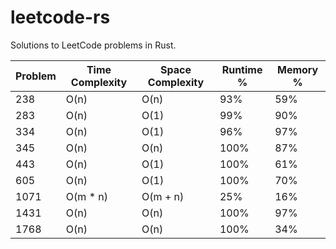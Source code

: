 # leetcode-rs
Solutions to LeetCode problems in Rust.

| Problem | Time Complexity | Space Complexity | Runtime % | Memory % |
|-----|-----|-----|-----|-----|
| 238 | O(n) | O(n) | 93%  | 59% |
| 283 | O(n) | O(1) | 99%  | 90% |
| 334 | O(n) | O(1) | 96%  | 97% |
| 345 | O(n) | O(n) | 100%  | 87% |
| 443 | O(n) | O(1) | 100%  | 61% |
| 605 | O(n) | O(1) | 100%  | 70% |
| 1071 | O(m * n) | O(m + n) | 25%  | 16% |
| 1431 | O(n)     | O(n)     | 100% | 97% |
| 1768 | O(n)     | O(n)     | 100% | 34% |
